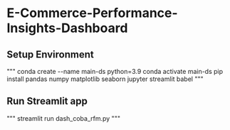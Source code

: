 # E-Commerce-Performance-Insights-Dashboard

## Setup Environment
"""
conda create --name main-ds python=3.9
conda activate main-ds
pip install pandas numpy matplotlib seaborn jupyter streamlit babel
"""
## Run Streamlit app
"""
streamlit run dash_coba_rfm.py
"""
